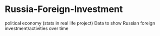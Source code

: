 Russia-Foreign-Investment
=========================

political economy (stats in real life project) Data to show Russian foreign investment/activities over time
